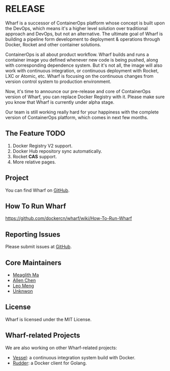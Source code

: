 # RELEASE

Wharf is a successor of ContainerOps platform whose concept is built upon the DevOps, which means it's a higher level solution over traditional approach and DevOps, but not an alternative. The ultimate goal of Wharf is building a pipeline form development to deployment & operations through Docker, Rocket and other container solutions.

ContainerOps is all about product workflow. Wharf builds and runs a container image you defined whenever new code is being pushed, along with corresponding dependence system. But it's not all, the image will also work with continuous integration, or continuous deployment with Rocket, LXC or Atomic, etc. Wharf is focusing on the continuous changes from version control system to production environment.

Now, it's time to announce our pre-release and core of ContainerOps version of Wharf, you can replace Docker Registry with it. Please make sure you know that Wharf is currently under alpha stage.

Our team is still working really hard for your happiness with the complete version of ContainerOps platform, which comes in next few months.

## The Feature TODO

1. Docker Registry V2 support.
2. Docker Hub repository sync automatically.
3. Rocket **CAS** support.
4. More relative pages.

## Project

You can find Wharf on [GitHub](https://github.com/dockercn/wharf).

## How To Run Wharf

https://github.com/dockercn/wharf/wiki/How-To-Run-Wharf

## Reporting Issues

Please submit issues at [GitHub](https://github.com/dockercn/wharf/issues).

## Core Maintainers

- [Meaglith Ma](https://twitter.com/genedna)
- [Allen Chen](https://github.com/chliang2030598)
- [Leo Meng](https://github.com/fivestarsky)
- [Unknwon](https://github.com/Unknwon)

## License

Wharf is licensed under the MIT License.

## Wharf-related Projects

We are also working on other Wharf-related projects:

* [Vessel](https://githbu.com/dockercn/vessel): a continuous integration system build with Docker.
* [Rudder](https://github.com/dockercn/rudder): a Docker client for Golang.
